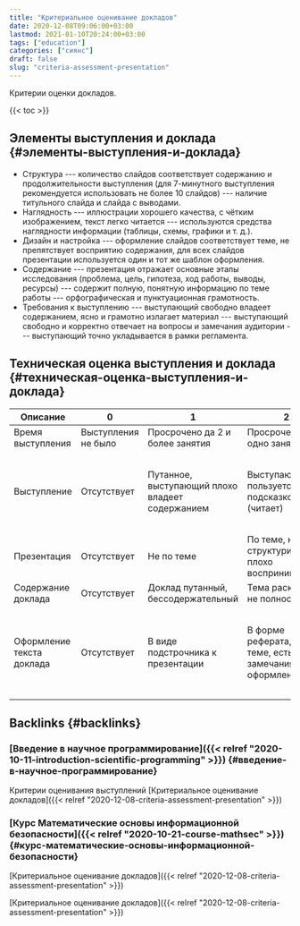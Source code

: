 ```yaml
---
title: "Критериальное оценивание докладов"
date: 2020-12-08T09:06:00+03:00
lastmod: 2021-01-10T20:24:00+03:00
tags: ["education"]
categories: ["сиянс"]
draft: false
slug: "criteria-assessment-presentation"
---
```


Критерии оценки докладов.

<!--more-->

{{< toc >}}


## Элементы выступления и доклада {#элементы-выступления-и-доклада}

-   Структура --- количество слайдов соответствует содержанию и
    продолжительности выступления (для 7-минутного выступления
    рекомендуется использовать не более 10 слайдов) --- наличие титульного
    слайда и слайда с выводами.
-   Наглядность --- иллюстрации хорошего качества, с чётким изображением,
    текст легко читается --- используются средства наглядности информации
    (таблицы, схемы, графики и т. д.).
-   Дизайн и настройка --- оформление слайдов соответствует теме, не
    препятствует восприятию содержания, для всех слайдов презентации
    используется один и тот же шаблон оформления.
-   Содержание --- презентация отражает основные этапы исследования
    (проблема, цель, гипотеза, ход работы, выводы, ресурсы) --- содержит
    полную, понятную информацию по теме работы --- орфографическая и
    пунктуационная грамотность.
-   Требования к выступлению --- выступающий свободно владеет содержанием,
    ясно и грамотно излагает материал --- выступающий свободно и корректно
    отвечает на вопросы и замечания аудитории --- выступающий точно
    укладывается в рамки регламента.


## Техническая оценка выступления и доклада {#техническая-оценка-выступления-и-доклада}

| Описание                  | 0                   | 1                                               | 2                                                       | 3                                                                                    |
|---------------------------|---------------------|-------------------------------------------------|---------------------------------------------------------|--------------------------------------------------------------------------------------|
| Время выступления         | Выступления не было | Просрочено да 2 и более занятия                 | Просрочено на одно занятие                              | Выступление вовремя                                                                  |
| Выступление               | Отсутствует         | Путанное, выступающий плохо владеет содержанием | Выступающий пользуется подсказкой (читает)              | Выступающий свободно владеет содержанием, ясно и грамотно излагает материал          |
| Презентация               | Отсутствует         | Не по теме                                      | По теме, не структурирована, плохо воспринимается       | По теме, структурирована, хорошо воспринимается                                      |
| Содержание доклада        | Отсутствует         | Доклад путанный, бессодержательный              | Тема раскрыта не полностью                              | Тема раскрыта полностью                                                              |
| Оформление текста доклада | Отсутствует         | В виде подстрочника к презентации               | В форме реферата, по теме, есть замечания по оформлению | В форме реферата, написан автором по теме, со ссылками на источники, хорошо оформлен |


## Backlinks {#backlinks}


### [Введение в научное программирование]({{< relref "2020-10-11-introduction-scientific-programming" >}}) {#введение-в-научное-программирование}

Критерии оценивания выступлений [Критериальное оценивание докладов]({{< relref "2020-12-08-criteria-assessment-presentation" >}})


### [Курс Математические основы информационной безопасности]({{< relref "2020-10-21-course-mathsec" >}}) {#курс-математические-основы-информационной-безопасности}

[Критериальное оценивание докладов]({{< relref "2020-12-08-criteria-assessment-presentation" >}})

[Критериальное оценивание докладов]({{< relref "2020-12-08-criteria-assessment-presentation" >}})
